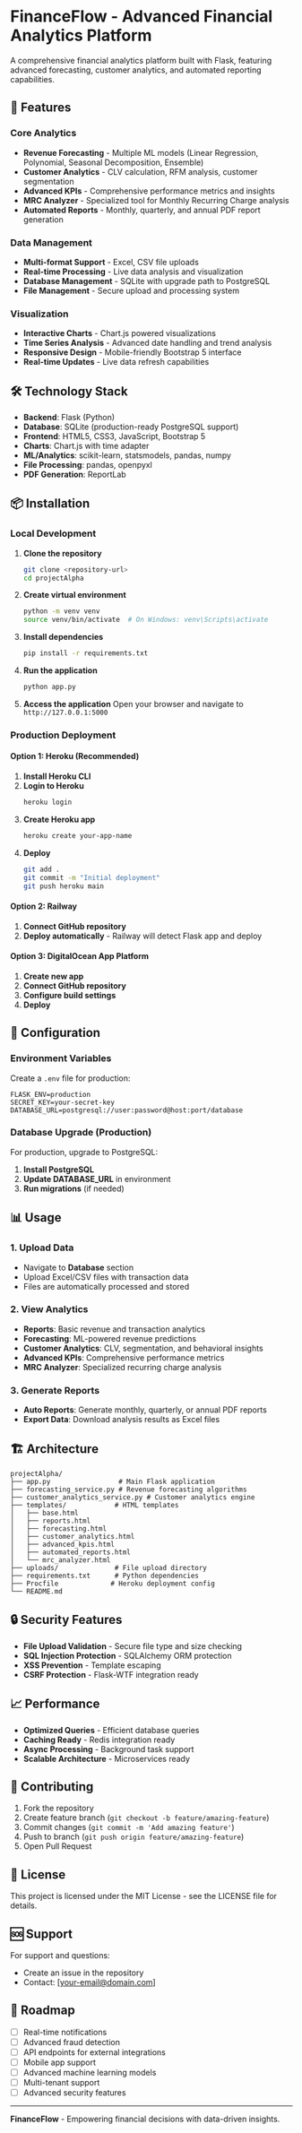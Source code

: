 # FinanceFlow - Advanced Financial Analytics Platform

A comprehensive financial analytics platform built with Flask, featuring advanced forecasting, customer analytics, and automated reporting capabilities.

## 🚀 Features

### Core Analytics
- **Revenue Forecasting** - Multiple ML models (Linear Regression, Polynomial, Seasonal Decomposition, Ensemble)
- **Customer Analytics** - CLV calculation, RFM analysis, customer segmentation
- **Advanced KPIs** - Comprehensive performance metrics and insights
- **MRC Analyzer** - Specialized tool for Monthly Recurring Charge analysis
- **Automated Reports** - Monthly, quarterly, and annual PDF report generation

### Data Management
- **Multi-format Support** - Excel, CSV file uploads
- **Real-time Processing** - Live data analysis and visualization
- **Database Management** - SQLite with upgrade path to PostgreSQL
- **File Management** - Secure upload and processing system

### Visualization
- **Interactive Charts** - Chart.js powered visualizations
- **Time Series Analysis** - Advanced date handling and trend analysis
- **Responsive Design** - Mobile-friendly Bootstrap 5 interface
- **Real-time Updates** - Live data refresh capabilities

## 🛠️ Technology Stack

- **Backend**: Flask (Python)
- **Database**: SQLite (production-ready PostgreSQL support)
- **Frontend**: HTML5, CSS3, JavaScript, Bootstrap 5
- **Charts**: Chart.js with time adapter
- **ML/Analytics**: scikit-learn, statsmodels, pandas, numpy
- **File Processing**: pandas, openpyxl
- **PDF Generation**: ReportLab

## 📦 Installation

### Local Development

1. **Clone the repository**
   ```bash
   git clone <repository-url>
   cd projectAlpha
   ```

2. **Create virtual environment**
   ```bash
   python -m venv venv
   source venv/bin/activate  # On Windows: venv\Scripts\activate
   ```

3. **Install dependencies**
   ```bash
   pip install -r requirements.txt
   ```

4. **Run the application**
   ```bash
   python app.py
   ```

5. **Access the application**
   Open your browser and navigate to `http://127.0.0.1:5000`

### Production Deployment

#### Option 1: Heroku (Recommended)
1. **Install Heroku CLI**
2. **Login to Heroku**
   ```bash
   heroku login
   ```
3. **Create Heroku app**
   ```bash
   heroku create your-app-name
   ```
4. **Deploy**
   ```bash
   git add .
   git commit -m "Initial deployment"
   git push heroku main
   ```

#### Option 2: Railway
1. **Connect GitHub repository**
2. **Deploy automatically** - Railway will detect Flask app and deploy

#### Option 3: DigitalOcean App Platform
1. **Create new app**
2. **Connect GitHub repository**
3. **Configure build settings**
4. **Deploy**

## 🔧 Configuration

### Environment Variables
Create a `.env` file for production:
```env
FLASK_ENV=production
SECRET_KEY=your-secret-key
DATABASE_URL=postgresql://user:password@host:port/database
```

### Database Upgrade (Production)
For production, upgrade to PostgreSQL:
1. **Install PostgreSQL**
2. **Update DATABASE_URL** in environment
3. **Run migrations** (if needed)

## 📊 Usage

### 1. Upload Data
- Navigate to **Database** section
- Upload Excel/CSV files with transaction data
- Files are automatically processed and stored

### 2. View Analytics
- **Reports**: Basic revenue and transaction analytics
- **Forecasting**: ML-powered revenue predictions
- **Customer Analytics**: CLV, segmentation, and behavioral insights
- **Advanced KPIs**: Comprehensive performance metrics
- **MRC Analyzer**: Specialized recurring charge analysis

### 3. Generate Reports
- **Auto Reports**: Generate monthly, quarterly, or annual PDF reports
- **Export Data**: Download analysis results as Excel files

## 🏗️ Architecture

```
projectAlpha/
├── app.py                 # Main Flask application
├── forecasting_service.py # Revenue forecasting algorithms
├── customer_analytics_service.py # Customer analytics engine
├── templates/            # HTML templates
│   ├── base.html
│   ├── reports.html
│   ├── forecasting.html
│   ├── customer_analytics.html
│   ├── advanced_kpis.html
│   ├── automated_reports.html
│   └── mrc_analyzer.html
├── uploads/              # File upload directory
├── requirements.txt      # Python dependencies
├── Procfile             # Heroku deployment config
└── README.md
```

## 🔒 Security Features

- **File Upload Validation** - Secure file type and size checking
- **SQL Injection Protection** - SQLAlchemy ORM protection
- **XSS Prevention** - Template escaping
- **CSRF Protection** - Flask-WTF integration ready

## 📈 Performance

- **Optimized Queries** - Efficient database queries
- **Caching Ready** - Redis integration ready
- **Async Processing** - Background task support
- **Scalable Architecture** - Microservices ready

## 🤝 Contributing

1. Fork the repository
2. Create feature branch (`git checkout -b feature/amazing-feature`)
3. Commit changes (`git commit -m 'Add amazing feature'`)
4. Push to branch (`git push origin feature/amazing-feature`)
5. Open Pull Request

## 📝 License

This project is licensed under the MIT License - see the LICENSE file for details.

## 🆘 Support

For support and questions:
- Create an issue in the repository
- Contact: [your-email@domain.com]

## 🎯 Roadmap

- [ ] Real-time notifications
- [ ] Advanced fraud detection
- [ ] API endpoints for external integrations
- [ ] Mobile app support
- [ ] Advanced machine learning models
- [ ] Multi-tenant support
- [ ] Advanced security features

---

**FinanceFlow** - Empowering financial decisions with data-driven insights.